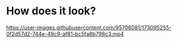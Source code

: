 # How does it look?

https://user-images.githubusercontent.com/95706081/173095255-0f2d57d2-744e-49c9-af81-bc5fa8b798c3.mp4
